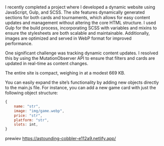 I recently completed a project where I developed a dynamic website using JavaScript, Gulp, and SCSS. The site features dynamically generated sections for both cards and tournaments, which allows for easy content updates and management without altering the core HTML structure. I used Gulp for the build process, incorporating SCSS with variables and mixins to ensure the stylesheets are both scalable and maintainable. Additionally, images are optimized and served in WebP format for improved performance.

One significant challenge was tracking dynamic content updates. I resolved this by using the MutationObserver API to ensure that filters and cards are updated in real-time as content changes.

The entire site is compact, weighing in at a modest 669 KB.

You can easily expand the site’s functionality by adding new objects directly to the main.js file. For instance, you can add a new game card with just the following object structure:

```javascript
{
    name: "str",
    image: "img/game.webp",
    price: "str",
    platform: "str",
    slots: int,
}
```

prewiev https://astounding-cobbler-e112a9.netlify.app/
